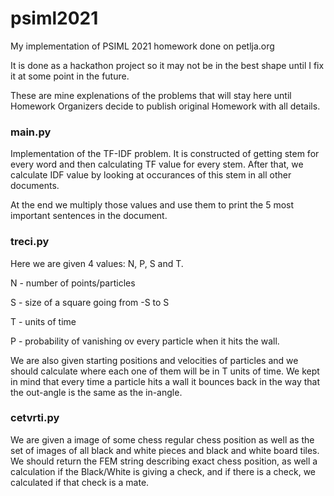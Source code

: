# psiml2021
My implementation of PSIML 2021 homework done on petlja.org

It is done as a hackathon project so it may not be in the best shape until I fix it at some point in the future.

These are mine explenations of the problems that will stay here until Homework Organizers decide to publish original Homework with all details.

### main.py

Implementation of the TF-IDF problem. It is constructed of getting stem for every word and then calculating TF value for every stem.
After that, we calculate IDF value by looking at occurances of this stem in all other documents.

At the end we multiply those values and use them to print the 5 most important sentences in the document.


### treci.py

Here we are given 4 values: N, P, S and T.


N - number of points/particles

S - size of a square going from -S to S

T - units of time

P - probability of vanishing ov every particle when it hits the wall.

We are also given starting positions and velocities of particles and we should calculate where each one of them will be in T units of time.
We kept in mind that every time a particle hits a wall it bounces back in the way that the out-angle is the same as the in-angle.

### cetvrti.py

We are given a image of some chess regular chess position as well as the set of images of all black and white pieces and black and white board tiles.
We should return the FEM string describing exact chess position, as well a calculation if the Black/White is giving a check, and if there is a check, 
we calculated if that check is a mate. 
